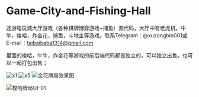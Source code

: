 # Game-City-and-Fishing-Hall
途游电玩城大厅游戏（各种棋牌博弈游戏+捕鱼）源代码，大厅中有老虎机，牛牛，梭哈，炸金花，捕鱼，斗地主等游戏。联系Telegram：@xuzongbin001或E-mail：taibaibaba1314@gmail.com

里面的梭哈，牛牛，炸金花等游戏的前后端代码都是独立的，可以独立出售。也可以一起打包出售；


![x1](https://github.com/user-attachments/assets/a9ab8bcb-3e25-4c53-8fe2-e07f6024bc10)
![x5](https://github.com/user-attachments/assets/cb0133a7-e5c1-461d-9e35-7d2cc3d070dc)
![金花牌局效果图](https://github.com/user-attachments/assets/415b76bb-816e-4616-b8ff-3f0af2f5b4f5)

![梭哈牌局UI-01](https://github.com/user-attachments/assets/aa1bd409-30dd-4ec8-977b-36b2291c576d)


